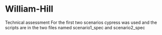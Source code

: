 # William-Hill
Technical assessment
For the first two scenarios cypress was used and the scripts are in the two files named scenario1_spec and scenario2_spec
